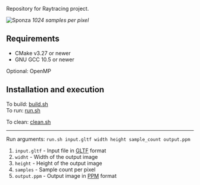 Repository for Raytracing project.

![Sponza](examples/sponza.png "Sponza")
*1024 samples per pixel*

## Requirements
* CMake v3.27 or newer
* GNU GCC 10.5 or newer

Optional: OpenMP

## Installation and execution
To build: [build.sh](build.sh)  
To run: [run.sh](run.sh)

To clean: [clean.sh](clean.sh)

---

Run arguments:
`run.sh input.gltf width height sample_count output.ppm`
1. `input.gltf` - Input file in [GLTF](https://registry.khronos.org/glTF/specs/2.0/glTF-2.0.html) format
2. `widht` - Width of the output image
3. `height` - Height of the output image
4. `samples` - Sample count per pixel
5. `output.ppm` - Output image in [PPM](https://ru.wikipedia.org/wiki/Portable_anymap) format
